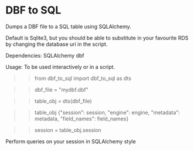 # DBF to SQL

Dumps a DBF file to a SQL table using SQLAlchemy.

Default is Sqlite3, but you should be able to substitute 
in your favourite RDS by changing the database uri in the
script.

Dependencies:
SQLAlchemy
dbf

Usage:
To be used interactively or in a script.

>> from dbf_to_sql import dbf_to_sql as dts

>> dbf_file = "mydbf.dbf"

>> table_obj = dts(dbf_file)

>> table_obj
{"session": session,
 "engine": engine,
 "metadata": metadata,
 "field_names": field_names}

>> session = table_obj.session

Perform queries on your session in SQLAlchemy style

